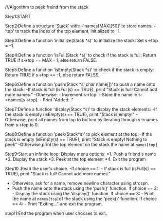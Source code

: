 ///Algorithm to peek freind from the stack

Step1:START

Step2:Define a structure 'Stack' with:
-'names[MAX][50]' to store names.
-'top' to track the index of the top element, initialized to -1.

Step3:Define a function 'initialize(Stack \*s)' to initialize the stack:
Set s->top = -1.

Step4:Define a function 'isFull(Stack \*s)' to check if the stack is full:
Return TRUE if s->top == MAX - 1, else return FALSE.

Step5:Define a function 'isEmpty(Stack \*s)' to check if the stack is empty:
Return TRUE if s->top == -1, else return FALSE.

Step6:Define a function 'push(Stack \*s, char name[])' to push a name onto the stack:
-If stack is full (isFull(s) == TRUE), print "Stack is full! Cannot add more names."
-Otherwise: - Increment s->top. - Store the name in s->names[s->top]. - Print "Added: <name>."

Step7:Define a function 'display(Stack \*s)' to display the stack elements:
-If the stack is empty (isEmpty(s) == TRUE), print "Stack is empty!"
-Otherwise, print all names from top to bottom by iterating through s->names from s->top to 0.

Step8:Define a function 'peek(Stack\*s)' to pick element at the top:
-If the stack is empty (isEmpty(s) == TRUE), print "Stack is empty! Nothing to peek"
-Otherwise,print the top element on the stack the name at `names[top]`

Step9:Start an infinite loop:
Display menu options:
*1. Push a friend's name
*2. Display the stack
*3. Peek at the top element
*4. Exit the program

Step10 :Read the user's choice.
-If choice == 1: - If stack is full (isFull(s) == TRUE), print "Stack is full! Cannot add more names." 
- Otherwise, ask for a name, remove newline character using strcspn.
- Push the name onto the stack using the 'push()' function.
If choice == 2: - Display the stack using the 'display()' function.
If choice == 3: - Print the name at `names[top]`of the stack using the 'peek()' function.
If choice == 4: - Print "Exiting..." and exit the program.

step11:End the program when user chooses to exit.

